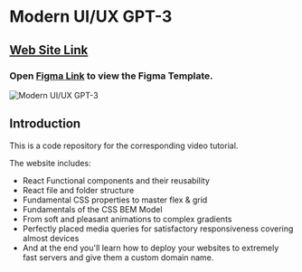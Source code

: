 <!-- Runs the app in the development mode.\
Open [Figma Link](<https://www.figma.com/file/COg0cvz6taKuYOZ3q5GrBq/gpt3-(Copy)?type=design&node-id=0%3A1&mode=dev>) to view the Figma Template. -->

# Modern UI/UX GPT-3

## [Web Site Link](https://gpt3-project-eight.vercel.app/)

### Open [Figma Link](<https://www.figma.com/file/COg0cvz6taKuYOZ3q5GrBq/gpt3-(Copy)?type=design&node-id=0%3A1&mode=dev>) to view the Figma Template.

![Modern UI/UX GPT-3](https://i.ibb.co/TR5LW9z/image.png)

## Introduction

This is a code repository for the corresponding video tutorial.

The website includes:

- React Functional components and their reusability
- React file and folder structure
- Fundamental CSS properties to master flex & grid
- Fundamentals of the CSS BEM Model
- From soft and pleasant animations to complex gradients
- Perfectly placed media queries for satisfactory responsiveness covering almost devices
- And at the end you'll learn how to deploy your websites to extremely fast servers and give them a custom domain name.

